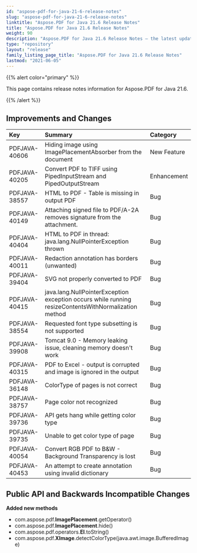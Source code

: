 ```yaml
---
id: "aspose-pdf-for-java-21-6-release-notes"
slug: "aspose-pdf-for-java-21-6-release-notes"
linktitle: "Aspose.PDF for Java 21.6 Release Notes"
title: "Aspose.PDF for Java 21.6 Release Notes"
weight: 90
description: "Aspose.PDF for Java 21.6 Release Notes – the latest updates and fixes."
type: "repository"
layout: "release"
family_listing_page_title: "Aspose.PDF for Java 21.6 Release Notes"
lastmod: "2021-06-05"
---
```


{{% alert color="primary" %}}

This page contains release notes information for Aspose.PDF for Java 21.6.

{{% /alert %}}
## **Improvements and Changes**

|**Key**|**Summary**|**Category**|
| :- | :- | :- |
|PDFJAVA-40606|Hiding image using ImagePlacementAbsorber from the document|New Feature|
|PDFJAVA-40205|Convert PDF to TIFF using PipedInputStream and PipedOutputStream|Enhancement|
|PDFJAVA-38557|HTML to PDF - Table is missing in output PDF|Bug|
|PDFJAVA-40149|Attaching signed file to PDF/A-2A removes signature from the attachment.|Bug|
|PDFJAVA-40404|HTML to PDF in thread: java.lang.NullPointerException thrown|Bug|
|PDFJAVA-40011|Redaction annotation has borders (unwanted)|Bug|
|PDFJAVA-39404|SVG not properly converted to PDF|Bug|
|PDFJAVA-40415|java.lang.NullPointerException exception occurs while running resizeContentsWithNormalization method|Bug|
|PDFJAVA-38554|Requested font type subsetting is not supported|Bug|
|PDFJAVA-39908|Tomcat 9.0 - Memory leaking issue, cleaning memory doesn't work|Bug|
|PDFJAVA-40315|PDF to Excel - output is corrupted and image is ignored in the output|Bug|
|PDFJAVA-36148|ColorType of pages is not correct|Bug|
|PDFJAVA-38757|Page color not recognized|Bug|
|PDFJAVA-39736|API gets hang while getting color type|Bug|
|PDFJAVA-39735|Unable to get color type of page|Bug|
|PDFJAVA-40054|Convert RGB PDF to B&W - Background Transparency is lost|Bug|
|PDFJAVA-40453|An attempt to create annotation using invalid dictionary|Bug|



## **Public API and Backwards Incompatible Changes**



**Added new methods** 
- com.aspose.pdf.**ImagePlacement**.getOperator()
- com.aspose.pdf.**ImagePlacement**.hide()
- com.aspose.pdf.operators.**EI**.toString()
- com.aspose.pdf.**XImage**.detectColorType(java.awt.image.BufferedImage)


